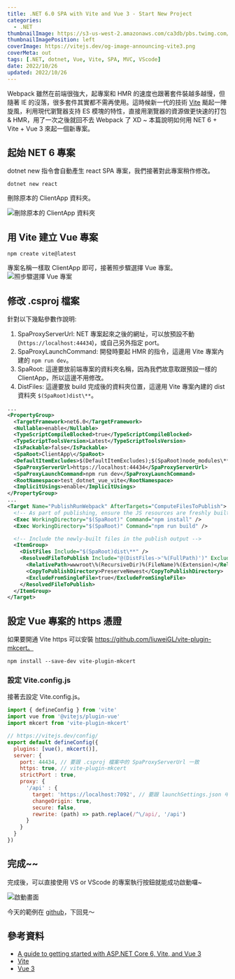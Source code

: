 ```yaml
---
title: .NET 6.0 SPA with Vite and Vue 3 - Start New Project
categories:
  - .NET
thumbnailImage: https://s3-us-west-2.amazonaws.com/ca3db/pbs.twimg.com/c4bff765d9dfb3d8c6163b1de3a8e1a78cf0f9399b5a79c35695a49813821c44.jpg
thumbnailImagePosition: left
coverImage: https://vitejs.dev/og-image-announcing-vite3.png
coverMeta: out
tags: [.NET, dotnet, Vue, Vite, SPA, MVC, VScode]
date: 2022/10/26
updated: 2022/10/26
---
```


Webpack 雖然在前端很強大，起專案和 HMR 的速度也跟著套件裝越多越慢，但隨著 IE 的沒落，很多套件其實都不需再使用。這時候新一代的技術 [Vite](https://vitejs.dev/) 颳起一陣旋風，利用現代瀏覽器支持 ES 模塊的特性，直接用瀏覽器的資源做更快速的打包 & HMR，用了一次之後就回不去 Webpack 了 XD ~ 本篇說明如何用 NET 6 + Vite + Vue 3 來起一個新專案。

<!--more-->

## 起始 NET 6 專案

dotnet new 指令會自動產生 react SPA 專案，我們接著對此專案稍作修改。

```
dotnet new react
```

刪除原本的 ClientApp 資料夾。

![刪除原本的 ClientApp 資料夾](https://lh3.googleusercontent.com/pw/AL9nZEVq6mhxqbGkTScsxRNoBg8zQ2dKwUIao8A7aOXGmDiENHyOchrOS5ufJ3TzKNsoNsii9iXxtSEGAsSBL4-ioZT75DhaldcURq9hZVjwclfOkF7WV6d4t_ND0yH3m-ZpJS4cYLsxWk4PsYEFUtjFIn5tSA=w1058-h1080-no?authuser=0)

## 用 Vite 建立 Vue 專案

```
npm create vite@latest
```

專案名稱一樣取 ClientApp 即可，接著照步驟選擇 Vue 專案。
![照步驟選擇 Vue 專案](https://lh3.googleusercontent.com/pw/AL9nZEXGCPDqdSBVl7JYhsH-5_uSZYSQkN8DcEKhBcJXKT56VDHuzo7qP0dSYNaawCLD3AXgDDg-gUAVmFtr6LTbO4UMbE0OfzsA4Ef9kNkre6X5vn-LoLDrnGEX3esyBpV890Z3yFkDPYX_tpvyT1eVgHPOqQ=w1252-h560-no?authuser=0)

## 修改 .csproj 檔案

針對以下幾點參數作說明:

1. SpaProxyServerUrl: NET 專案起來之後的網址，可以放預設不動(`https://localhost:44434`)，或自己另外指定 port。
2. SpaProxyLaunchCommand: 開發時要起 HMR 的指令，這邊用 Vite 專案內建的 `npm run dev`。
3. SpaRoot: 這邊要放前端專案的資料夾名稱，因為我們故意取跟預設一樣的 ClientApp，所以這邊不用修改。
4. DistFiles: 這邊要放 build 完成後的資料夾位置，這邊用 Vite 專案內建的 dist 資料夾 `$(SpaRoot)dist\**`。

```xml
...
<PropertyGroup>
  <TargetFramework>net6.0</TargetFramework>
  <Nullable>enable</Nullable>
  <TypeScriptCompileBlocked>true</TypeScriptCompileBlocked>
  <TypeScriptToolsVersion>Latest</TypeScriptToolsVersion>
  <IsPackable>false</IsPackable>
  <SpaRoot>ClientApp\</SpaRoot>
  <DefaultItemExcludes>$(DefaultItemExcludes);$(SpaRoot)node_modules\**</DefaultItemExcludes>
  <SpaProxyServerUrl>https://localhost:44434</SpaProxyServerUrl>
  <SpaProxyLaunchCommand>npm run dev</SpaProxyLaunchCommand>
  <RootNamespace>test_dotnet_vue_vite</RootNamespace>
  <ImplicitUsings>enable</ImplicitUsings>
</PropertyGroup>
...
<Target Name="PublishRunWebpack" AfterTargets="ComputeFilesToPublish">
  <!-- As part of publishing, ensure the JS resources are freshly built in production mode -->
  <Exec WorkingDirectory="$(SpaRoot)" Command="npm install" />
  <Exec WorkingDirectory="$(SpaRoot)" Command="npm run build" />

  <!-- Include the newly-built files in the publish output -->
  <ItemGroup>
    <DistFiles Include="$(SpaRoot)dist\**" />
    <ResolvedFileToPublish Include="@(DistFiles->'%(FullPath)')" Exclude="@(ResolvedFileToPublish)">
      <RelativePath>wwwroot\%(RecursiveDir)%(FileName)%(Extension)</RelativePath>
      <CopyToPublishDirectory>PreserveNewest</CopyToPublishDirectory>
      <ExcludeFromSingleFile>true</ExcludeFromSingleFile>
    </ResolvedFileToPublish>
  </ItemGroup>
</Target>
```

## 設定 Vue 專案的 https 憑證

如果要開通 Vite https 可以安裝 https://github.com/liuweiGL/vite-plugin-mkcert。

```
npm install --save-dev vite-plugin-mkcert
```

### 設定 Vite.config.js

接著去設定 Vite.config.js。

```js
import { defineConfig } from 'vite'
import vue from '@vitejs/plugin-vue'
import mkcert from 'vite-plugin-mkcert'

// https://vitejs.dev/config/
export default defineConfig({
  plugins: [vue(), mkcert()],
  server: {
    port: 44434, // 要跟 .csproj 檔案中的 SpaProxyServerUrl 一致
    https: true, // vite-plugin-mkcert
    strictPort : true,
    proxy: {
      '/api' : {
        target: 'https://localhost:7092', // 要跟 launchSettings.json 中的 applicationUrl 一致
        changeOrigin: true,
        secure: false,
        rewrite: (path) => path.replace(/^\/api/, '/api')
      }
    }
  }
})
```

## 完成~~

完成後，可以直接使用 VS or VScode 的專案執行按鈕就能成功啟動囉~

![啟動畫面](https://lh3.googleusercontent.com/pw/AL9nZEWpZD0_CrJszyUa5jnBkxTo7XFUfJrWszZJ3-jt88Qipkkt0mRQDhi45FNrso4NQkXdmF-CXJMsR_H5lsaXHoEjvFxFERuRvL7z8GOd8XalpW1LdMEBMG2XCqLRnX4qTuPLhP7nQX5KXMmVCPpb8D19dQ=w2490-h1442-no?authuser=0)

今天的範例在 [github](https://github.com/Annilla/test-dotnet-vue-vite/tree/v1.0)，下回見～

## 參考資料

* [A guide to getting started with ASP.NET Core 6, Vite, and Vue 3](https://github.com/keithn/dotnetviteguide)
* [Vite](https://vitejs.dev/)
* [Vue 3](https://vuejs.org/)